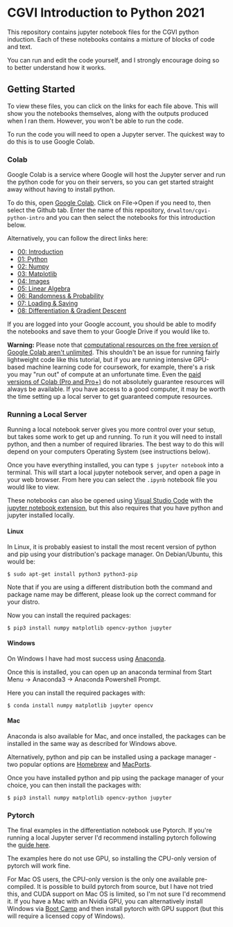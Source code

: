 # CGVI Introduction to Python 2021

This repository contains jupyter notebook files for the CGVI python induction. Each of these notebooks contains a mixture of blocks of code and text. 

You can run and edit the code yourself, and I strongly encourage doing so to better understand how it works.

## Getting Started

To view these files, you can click on the links for each file above. This will show you the notebooks themselves, along with the outputs produced when I ran them. However, you won't be able to run the code.

To run the code you will need to open a Jupyter server. The quickest way to do this is to use Google Colab.

### Colab

Google Colab is a service where Google will host the Jupyter server and run the python code for you on their servers, so you can get started straight away without having to install python.

To do this, open [Google Colab](https://colab.research.google.com). Click on File->Open if you need to, then select the Github tab. Enter the name of this repository, `drwalton/cgvi-python-intro` and you can then select the notebooks for this introduction below.

Alternatively, you can follow the direct links here:

* [00: Introduction](https://colab.research.google.com/github/drwalton/cgvi-python-intro/blob/main/00_introduction.ipynb)
* [01: Python](https://colab.research.google.com/github/drwalton/cgvi-python-intro/blob/main/01_python.ipynb)
* [02: Numpy](https://colab.research.google.com/github/drwalton/cgvi-python-intro/blob/main/02_numpy.ipynb)
* [03: Matplotlib](https://colab.research.google.com/github/drwalton/cgvi-python-intro/blob/main/03_matplotlib.ipynb)
* [04: Images](https://colab.research.google.com/github/drwalton/cgvi-python-intro/blob/main/04_images.ipynb)
* [05: Linear Algebra](https://colab.research.google.com/github/drwalton/cgvi-python-intro/blob/main/05_linear_algebra.ipynb)
* [06: Randomness & Probability](https://colab.research.google.com/github/drwalton/cgvi-python-intro/blob/main/06_randomness_probability.ipynb)
* [07: Loading & Saving](https://colab.research.google.com/github/drwalton/cgvi-python-intro/blob/main/07_loading_saving.ipynb)
* [08: Differentiation & Gradient Descent](https://colab.research.google.com/github/drwalton/cgvi-python-intro/blob/main/08_differentiation.ipynb)

If you are logged into your Google account, you should be able to modify the notebooks and save them to your Google Drive if you would like to.

**Warning:** Please note that [computational resources on the free version of Google Colab aren't unlimited](https://research.google.com/colaboratory/faq.html#resource-limits). This shouldn't be an issue for running fairly lightweight code like this tutorial, but if you are running intensive GPU-based machine learning code for coursework, for example, there's a risk you may "run out" of compute at an unfortunate time. Even the [paid versions of Colab (Pro and Pro+)](https://colab.research.google.com/signup) do not absolutely guarantee resources will always be available. If you have access to a good computer, it may be worth the time setting up a local server to get guaranteed compute resources.

### Running a Local Server

Running a local notebook server gives you more control over your setup, but takes some work to get up and running. To run it you will need to install python, and then a number of required libraries. The best way to do this will depend on your computers Operating System (see instructions below).

Once you have everything installed, you can type `$ jupyter notebook` into a terminal. This will start a local jupyter notebook server, and open a page in your web browser. From here you can select the `.ipynb` notebook file you would like to view.

These notebooks can also be opened using [Visual Studio Code](https://code.visualstudio.com/) with the [jupyter notebook extension](https://code.visualstudio.com/docs/datascience/jupyter-notebooks), but this also requires that you have python and jupyter installed locally.

#### Linux

In Linux, it is probably easiest to install the most recent version of python and pip using your distribution's package manager. On Debian/Ubuntu, this would be:

`$ sudo apt-get install python3 python3-pip`

Note that if you are using a different distribution both the command and package name may be different, please look up the correct command for your distro.

Now you can install the required packages:

`$ pip3 install numpy matplotlib opencv-python jupyter`

#### Windows

On Windows I have had most success using [Anaconda](https://www.anaconda.com/products/individual).

Once this is installed, you can open up an anaconda terminal from Start Menu -> Anaconda3 -> Anaconda Powershell Prompt.

Here you can install the required packages with:

`$ conda install numpy matplotlib jupyter opencv`

#### Mac

Anaconda is also available for Mac, and once installed, the packages can be installed in the same way as described for Windows above.

Alternatively, python and pip can be installed using a package manager - two popular options are [Homebrew](https://brew.sh/) and [MacPorts](https://www.macports.org/).

Once you have installed python and pip using the package manager of your choice, you can then install the packages with:

`$ pip3 install numpy matplotlib opencv-python jupyter`

### Pytorch

The final examples in the differentiation notebook use Pytorch. If you're running a local Jupyter server I'd recommend installing pytorch following the [guide here](https://pytorch.org/get-started/locally/).

The examples here do not use GPU, so installing the CPU-only version of pytorch will work fine. 

For Mac OS users, the CPU-only version is the only one available pre-compiled. It is possible to build pytorch from source, but I have not tried this, and CUDA support on Mac OS is limited, so I'm not sure I'd recommend it. If you have a Mac with an Nvidia GPU, you can alternatively install Windows via [Boot Camp](https://support.apple.com/en-gb/boot-camp) and then install pytorch with GPU support (but this will require a licensed copy of Windows).
